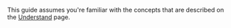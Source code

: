 This guide assumes you're familiar with the concepts that are described on the [Understand](understand.md) page.
